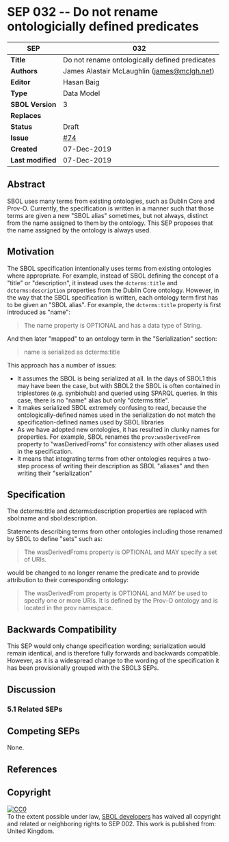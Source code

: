 SEP 032 -- Do not rename ontologicially defined predicates
===================================

SEP                     | 032
----------------------|--------------
**Title**                | Do not rename ontologically defined predicates
**Authors**           | James Alastair McLaughlin (james@mclgh.net)
**Editor**            | Hasan Baig
**Type**               | Data Model
**SBOL Version** | 3
**Replaces**        | 
**Status**             | Draft
**Issue** | [#74](https://github.com/SynBioDex/SEPs/issues/74)
**Created**          | 07-Dec-2019
**Last modified**  | 07-Dec-2019

## Abstract

SBOL uses many terms from existing ontologies, such as Dublin Core and Prov-O.  Currently, the specification is written in a manner such that those terms are given a new "SBOL alias" sometimes, but not always, distinct from the name assigned to them by the ontology.  This SEP proposes that the name assigned by the ontology is always used.


## Motivation

The SBOL specification intentionally uses terms from existing ontologies where appropriate.  For example, instead of SBOL defining the concept of a "title" or "description", it instead uses the `dcterms:title` and `dcterms:description` properties from the Dublin Core ontology. However, in the way that the SBOL specification is written, each ontology term first has to be given an "SBOL alias".  For example, the `dcterms:title` property is first introduced as "name":

> The name property is OPTIONAL and has a data type of String.

And then later "mapped" to an ontology term in the "Serialization" section:

> name is serialized as dcterms:title

This approach has a number of issues:

* It assumes the SBOL is being serialized at all.  In the days of SBOL1 this may have been the case, but with SBOL2 the SBOL is often contained in triplestores (e.g. synbiohub) and queried using SPARQL queries.  In this case, there is no "name" alias but only "dcterms:title".
* It makes serialized SBOL extremely confusing to read, because the ontologically-defined names used in the serialization do not match the specification-defined names used by SBOL libraries
* As we have adopted new ontologies, it has resulted in clunky names for properties. For example, SBOL renames the `prov:wasDerivedFrom` property to "wasDerivedFroms" for consistency with other aliases used in the specification.
* It means that integrating terms from other ontologies requires a two-step process of writing their description as SBOL "aliases" and then writing their "serialization"

## Specification 

The dcterms:title and dcterms:description properties are replaced with sbol:name and sbol:description.

Statements describing terms from other ontologies including those renamed by SBOL to define "sets" such as:

> The wasDerivedFroms property is OPTIONAL and MAY specify a set of URIs. 

would be changed to no longer rename the predicate and to provide attribution to their corresponding ontology:

> The wasDerivedFrom property is OPTIONAL and MAY be used to specify one or more URIs.  It is defined by the Prov-O ontology and is located in the prov namespace.



## Backwards Compatibility <a name='compatibility'></a>

This SEP would only change specification wording; serialization would remain identical, and is therefore fully forwards and backwards compatible.  However, as it is a widespread change to the wording of the specification it has been provisionally grouped with the SBOL3 SEPs.


## Discussion <a name='discussion'></a>

### 5.1 Related SEPs


## Competing SEPs <a name='competing_seps'></a>

None.

References <a name='references'></a>
----------------

Copyright <a name='copyright'></a>
-------------

<p xmlns:dct="http://purl.org/dc/terms/" xmlns:vcard="http://www.w3.org/2001/vcard-rdf/3.0#">
  <a rel="license"
     href="http://creativecommons.org/publicdomain/zero/1.0/">
    <img src="http://i.creativecommons.org/p/zero/1.0/88x31.png" style="border-style: none;" alt="CC0" />
  </a>
  <br />
  To the extent possible under law,
  <a rel="dct:publisher"
     href="sbolstandard.org">
    <span property="dct:title">SBOL developers</span></a>
  has waived all copyright and related or neighboring rights to
  <span property="dct:title">SEP 002</span>.
This work is published from:
<span property="vcard:Country" datatype="dct:ISO3166"
      content="US" about="sbolstandard.org">
  United Kingdom</span>.
</p>


